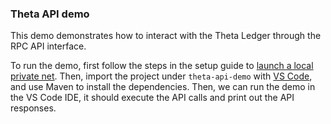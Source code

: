 ### Theta API demo

This demo demonstrates how to interact with the Theta Ledger through the RPC API interface.

To run the demo, first follow the steps in the setup guide to [launch a local private net](https://github.com/thetatoken/theta-mainnet-integration-guide/blob/master/docs/setup.md#setup). Then, import the project under `theta-api-demo` with [VS Code](https://code.visualstudio.com/), and use Maven to install the dependencies. Then, we can run the demo in the VS Code IDE, it should execute the API calls and print out the API responses.
